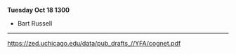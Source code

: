 **Tuesday Oct 18 1300**
+ Bart Russell
----

https://zed.uchicago.edu/data/pub_drafts_//YFA/cognet.pdf


